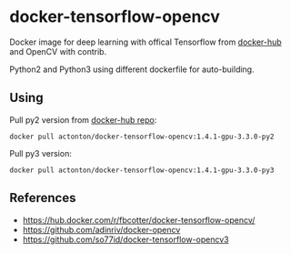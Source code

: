 # docker-tensorflow-opencv
Docker image for deep learning with offical Tensorflow from [docker-hub](https://hub.docker.com/r/tensorflow/tensorflow/) and OpenCV with contrib. 

Python2 and Python3 using different dockerfile for auto-building.


## Using

Pull py2 version from [docker-hub repo](https://hub.docker.com/r/actonton/docker-tensorflow-opencv/):
```
docker pull actonton/docker-tensorflow-opencv:1.4.1-gpu-3.3.0-py2
```

Pull py3 version:
```
docker pull actonton/docker-tensorflow-opencv:1.4.1-gpu-3.3.0-py3
```

## References

- https://hub.docker.com/r/fbcotter/docker-tensorflow-opencv/
- https://github.com/adinriv/docker-opencv
- https://github.com/so77id/docker-tensorflow-opencv3
